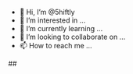 - 👋 Hi, I’m @5hiftly
- 👀 I’m interested in ...
- 🌱 I’m currently learning ...
- 💞️ I’m looking to collaborate on ...
- 📫 How to reach me ...

##<!---
##5hiftly/5hiftly is a ✨ special ✨ repository because its `README.md` (this file) appears on your GitHub profile.
##You can click the Preview link to take a look at your changes.
##--->

<!--  daily.dev BOOKMARKS:START -->
<!--  daily.dev BOOKMARKS:END -->
